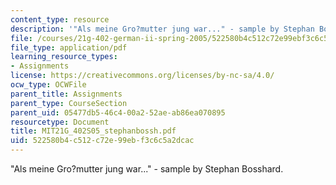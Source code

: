 ```yaml
---
content_type: resource
description: '"Als meine Gro?mutter jung war..." - sample by Stephan Bosshard.'
file: /courses/21g-402-german-ii-spring-2005/522580b4c512c72e99ebf3c6c5a2dcac_MIT21G_402S05_stephanbossh.pdf
file_type: application/pdf
learning_resource_types:
- Assignments
license: https://creativecommons.org/licenses/by-nc-sa/4.0/
ocw_type: OCWFile
parent_title: Assignments
parent_type: CourseSection
parent_uid: 05477db5-46c4-00a2-52ae-ab86ea070895
resourcetype: Document
title: MIT21G_402S05_stephanbossh.pdf
uid: 522580b4-c512-c72e-99eb-f3c6c5a2dcac
---
```

"Als meine Gro?mutter jung war..." - sample by Stephan Bosshard.
